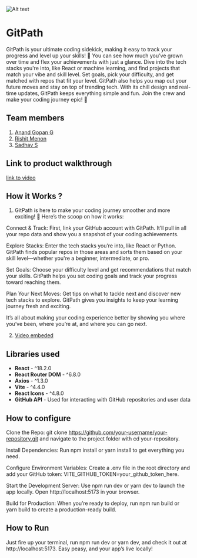 ![Alt text](https://private-user-images.githubusercontent.com/117498997/352858801-079fdd2e-ba20-4a5b-9801-58448e81d8b9.png?jwt=eyJhbGciOiJIUzI1NiIsInR5cCI6IkpXVCJ9.eyJpc3MiOiJnaXRodWIuY29tIiwiYXVkIjoicmF3LmdpdGh1YnVzZXJjb250ZW50LmNvbSIsImtleSI6ImtleTUiLCJleHAiOjE3MjI3MTMxMzAsIm5iZiI6MTcyMjcxMjgzMCwicGF0aCI6Ii8xMTc0OTg5OTcvMzUyODU4ODAxLTA3OWZkZDJlLWJhMjAtNGE1Yi05ODAxLTU4NDQ4ZTgxZDhiOS5wbmc_WC1BbXotQWxnb3JpdGhtPUFXUzQtSE1BQy1TSEEyNTYmWC1BbXotQ3JlZGVudGlhbD1BS0lBVkNPRFlMU0E1M1BRSzRaQSUyRjIwMjQwODAzJTJGdXMtZWFzdC0xJTJGczMlMkZhd3M0X3JlcXVlc3QmWC1BbXotRGF0ZT0yMDI0MDgwM1QxOTIwMzBaJlgtQW16LUV4cGlyZXM9MzAwJlgtQW16LVNpZ25hdHVyZT1kMmUzZWQyMjE1NjM0YzJlZDc1YjFiZGJlMzBjMTlkZDk4YmFiYmNjYzBiZTExNWJlZTBhZjRiZGEyYjI4Yjk5JlgtQW16LVNpZ25lZEhlYWRlcnM9aG9zdCZhY3Rvcl9pZD0wJmtleV9pZD0wJnJlcG9faWQ9MCJ9.i-dZlZcbSShF8kmPKtQwOFT7WwKfAn2McQA2w2Q_rlo)

# GitPath
GitPath is your ultimate coding sidekick, making it easy to track your progress and level up your skills! 🚀 You can see how much you’ve grown over time and flex your achievements with just a glance. Dive into the tech stacks you're into, like React or machine learning, and find projects that match your vibe and skill level. Set goals, pick your difficulty, and get matched with repos that fit your level. GitPath also helps you map out your future moves and stay on top of trending tech. With its chill design and real-time updates, GitPath keeps everything simple and fun. Join the crew and make your coding journey epic! 🌟
## Team members
1. [Anand Gopan G](https://github.com/TH-Activities/saturday-hack-night-template)
2. [Rishit Menon](https://github.com/TH-Activities/saturday-hack-night-template)
3. [Sadhav S](https://github.com/TH-Activities/saturday-hack-night-template)
## Link to product walkthrough
[link to video](https://drive.google.com/file/d/1B8joe3TuVntQYCSoNK93R-1QrovG133M/view?usp=drive_link)
## How it Works ?
1. GitPath is here to make your coding journey smoother and more exciting! 🚀 Here’s the scoop on how it works:

Connect & Track: First, link your GitHub account with GitPath. It’ll pull in all your repo data and show you a snapshot of your coding achievements.

Explore Stacks: Enter the tech stacks you’re into, like React or Python. GitPath finds popular repos in those areas and sorts them based on your skill level—whether you're a beginner, intermediate, or pro.

Set Goals: Choose your difficulty level and get recommendations that match your skills. GitPath helps you set coding goals and track your progress toward reaching them.

Plan Your Next Moves: Get tips on what to tackle next and discover new tech stacks to explore. GitPath gives you insights to keep your learning journey fresh and exciting.

It’s all about making your coding experience better by showing you where you’ve been, where you’re at, and where you can go next. 

2. [Video embeded](https://drive.google.com/file/d/1iUIBYAnwo44M6UOjJtx1PkHctL0CaNUH/view?usp=drive_link)
## Libraries used

- **React** - ^18.2.0
- **React Router DOM** - ^6.8.0
- **Axios** - ^1.3.0
- **Vite** - ^4.4.0
- **React Icons** - ^4.8.0
- **GitHub API** - Used for interacting with GitHub repositories and user data

## How to configure
Clone the Repo: git clone https://github.com/your-username/your-repository.git and navigate to the project folder with cd your-repository.

Install Dependencies: Run npm install or yarn install to get everything you need.

Configure Environment Variables: Create a .env file in the root directory and add your GitHub token: VITE_GITHUB_TOKEN=your_github_token_here.

Start the Development Server: Use npm run dev or yarn dev to launch the app locally. Open http://localhost:5173 in your browser.

Build for Production: When you’re ready to deploy, run npm run build or yarn build to create a production-ready build.
## How to Run
Just fire up your terminal, run npm run dev or yarn dev, and check it out at http://localhost:5173. Easy peasy, and your app’s live locally!

